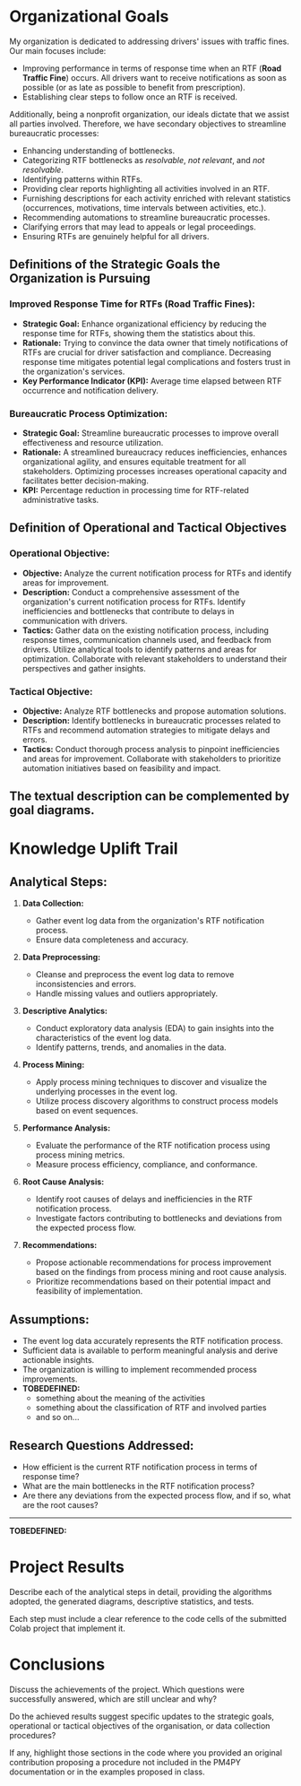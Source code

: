 # Organizational Goals

My organization is dedicated to addressing drivers' issues with traffic fines. Our main focuses include:

- Improving performance in terms of response time when an RTF (**Road Traffic Fine**) occurs. All drivers want to receive notifications as soon as possible (or as late as possible to benefit from prescription).
- Establishing clear steps to follow once an RTF is received.

Additionally, being a nonprofit organization, our ideals dictate that we assist all parties involved. Therefore, we have secondary objectives to streamline bureaucratic processes:

- Enhancing understanding of bottlenecks.
- Categorizing RTF bottlenecks as *resolvable*, *not relevant*, and *not resolvable*.
- Identifying patterns within RTFs.
- Providing clear reports highlighting all activities involved in an RTF.
- Furnishing descriptions for each activity enriched with relevant statistics (occurrences, motivations, time intervals between activities, etc.).
- Recommending automations to streamline bureaucratic processes.
- Clarifying errors that may lead to appeals or legal proceedings.
- Ensuring RTFs are genuinely helpful for all drivers.
## Definitions of the Strategic Goals the Organization is Pursuing

### Improved Response Time for RTFs (Road Traffic Fines):

- **Strategic Goal:** Enhance organizational efficiency by reducing the response time for RTFs, showing them the statistics about this.
- **Rationale:** Trying to convince the data owner that timely notifications of RTFs are crucial for driver satisfaction and compliance. Decreasing response time mitigates potential legal complications and fosters trust in the organization's services.
- **Key Performance Indicator (KPI):** Average time elapsed between RTF occurrence and notification delivery.

### Bureaucratic Process Optimization:

- **Strategic Goal:** Streamline bureaucratic processes to improve overall effectiveness and resource utilization.
- **Rationale:** A streamlined bureaucracy reduces inefficiencies, enhances organizational agility, and ensures equitable treatment for all stakeholders. Optimizing processes increases operational capacity and facilitates better decision-making.
- **KPI:** Percentage reduction in processing time for RTF-related administrative tasks.

## Definition of Operational and Tactical Objectives

### Operational Objective:

- **Objective:** Analyze the current notification process for RTFs and identify areas for improvement.
- **Description:** Conduct a comprehensive assessment of the organization's current notification process for RTFs. Identify inefficiencies and bottlenecks that contribute to delays in communication with drivers.
- **Tactics:** Gather data on the existing notification process, including response times, communication channels used, and feedback from drivers. Utilize analytical tools to identify patterns and areas for optimization. Collaborate with relevant stakeholders to understand their perspectives and gather insights.


### Tactical Objective:

- **Objective:** Analyze RTF bottlenecks and propose automation solutions.
- **Description:** Identify bottlenecks in bureaucratic processes related to RTFs and recommend automation strategies to mitigate delays and errors.
- **Tactics:** Conduct thorough process analysis to pinpoint inefficiencies and areas for improvement. Collaborate with stakeholders to prioritize automation initiatives based on feasibility and impact.

## The textual description can be complemented by goal diagrams. 

# Knowledge Uplift Trail

## Analytical Steps:
1. **Data Collection:**
   - Gather event log data from the organization's RTF notification process.
   - Ensure data completeness and accuracy.

2. **Data Preprocessing:**
   - Cleanse and preprocess the event log data to remove inconsistencies and errors.
   - Handle missing values and outliers appropriately.

3. **Descriptive Analytics:**
   - Conduct exploratory data analysis (EDA) to gain insights into the characteristics of the event log data.
   - Identify patterns, trends, and anomalies in the data.

4. **Process Mining:**
   - Apply process mining techniques to discover and visualize the underlying processes in the event log.
   - Utilize process discovery algorithms to construct process models based on event sequences.

5. **Performance Analysis:**
   - Evaluate the performance of the RTF notification process using process mining metrics.
   - Measure process efficiency, compliance, and conformance.

6. **Root Cause Analysis:**
   - Identify root causes of delays and inefficiencies in the RTF notification process.
   - Investigate factors contributing to bottlenecks and deviations from the expected process flow.

7. **Recommendations:**
   - Propose actionable recommendations for process improvement based on the findings from process mining and root cause analysis.
   - Prioritize recommendations based on their potential impact and feasibility of implementation.

## Assumptions:
- The event log data accurately represents the RTF notification process.
- Sufficient data is available to perform meaningful analysis and derive actionable insights.
- The organization is willing to implement recommended process improvements.
- **TOBEDEFINED:**
  - something about the meaning of the activities
  - something about the classification of RTF and involved parties
  - and so on...

## Research Questions Addressed:
- How efficient is the current RTF notification process in terms of response time?
- What are the main bottlenecks in the RTF notification process?
- Are there any deviations from the expected process flow, and if so, what are the root causes?


<hr>

**TOBEDEFINED:**

#  Project Results

Describe each of the analytical steps in detail, providing the algorithms adopted, the generated diagrams, descriptive statistics, and tests. 

Each step must include a clear reference to the code cells of the submitted Colab project that implement it.  

# Conclusions

Discuss the achievements of the project. Which questions were successfully answered, which are still unclear and why? 

Do the achieved results suggest specific updates to the strategic goals, operational or tactical objectives of the organisation, or data collection procedures? 

If any, highlight those sections in the code where you provided an original contribution proposing a procedure not included in the PM4PY documentation or in the examples proposed in class.

